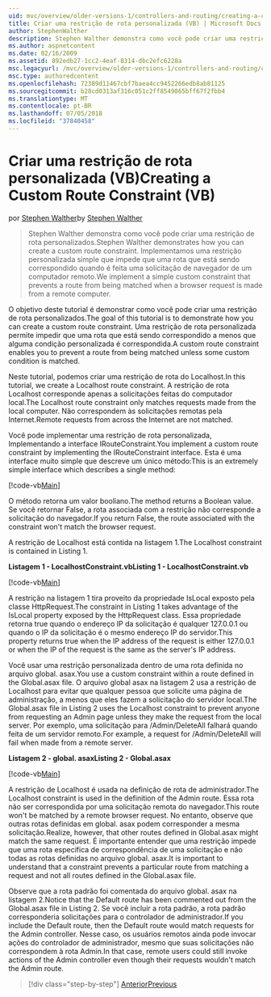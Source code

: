 ```yaml
---
uid: mvc/overview/older-versions-1/controllers-and-routing/creating-a-custom-route-constraint-vb
title: Criar uma restrição de rota personalizada (VB) | Microsoft Docs
author: StephenWalther
description: Stephen Walther demonstra como você pode criar uma restrição de rota personalizados. Implementamos um simples restrição personalizada que impede que uma rota que está sendo correspondido w...
ms.author: aspnetcontent
ms.date: 02/16/2009
ms.assetid: 892edb27-1cc2-4eaf-8314-dbc2efc6228a
msc.legacyurl: /mvc/overview/older-versions-1/controllers-and-routing/creating-a-custom-route-constraint-vb
msc.type: authoredcontent
ms.openlocfilehash: 72389d11467cbf7baea4cc9452266edb8ab81125
ms.sourcegitcommit: b28cd0313af316c051c2ff8549865bff67f2fbb4
ms.translationtype: MT
ms.contentlocale: pt-BR
ms.lasthandoff: 07/05/2018
ms.locfileid: "37840458"
---
```

<a name="creating-a-custom-route-constraint-vb"></a><span data-ttu-id="a828c-104">Criar uma restrição de rota personalizada (VB)</span><span class="sxs-lookup"><span data-stu-id="a828c-104">Creating a Custom Route Constraint (VB)</span></span>
====================
<span data-ttu-id="a828c-105">por [Stephen Walther](https://github.com/StephenWalther)</span><span class="sxs-lookup"><span data-stu-id="a828c-105">by [Stephen Walther](https://github.com/StephenWalther)</span></span>

> <span data-ttu-id="a828c-106">Stephen Walther demonstra como você pode criar uma restrição de rota personalizados.</span><span class="sxs-lookup"><span data-stu-id="a828c-106">Stephen Walther demonstrates how you can create a custom route constraint.</span></span> <span data-ttu-id="a828c-107">Implementamos uma restrição personalizada simple que impede que uma rota que está sendo correspondido quando é feita uma solicitação de navegador de um computador remoto.</span><span class="sxs-lookup"><span data-stu-id="a828c-107">We implement a simple custom constraint that prevents a route from being matched when a browser request is made from a remote computer.</span></span>


<span data-ttu-id="a828c-108">O objetivo deste tutorial é demonstrar como você pode criar uma restrição de rota personalizados.</span><span class="sxs-lookup"><span data-stu-id="a828c-108">The goal of this tutorial is to demonstrate how you can create a custom route constraint.</span></span> <span data-ttu-id="a828c-109">Uma restrição de rota personalizada permite impedir que uma rota que está sendo correspondido a menos que alguma condição personalizada é correspondida.</span><span class="sxs-lookup"><span data-stu-id="a828c-109">A custom route constraint enables you to prevent a route from being matched unless some custom condition is matched.</span></span>

<span data-ttu-id="a828c-110">Neste tutorial, podemos criar uma restrição de rota do Localhost.</span><span class="sxs-lookup"><span data-stu-id="a828c-110">In this tutorial, we create a Localhost route constraint.</span></span> <span data-ttu-id="a828c-111">A restrição de rota Localhost corresponde apenas a solicitações feitas do computador local.</span><span class="sxs-lookup"><span data-stu-id="a828c-111">The Localhost route constraint only matches requests made from the local computer.</span></span> <span data-ttu-id="a828c-112">Não correspondem às solicitações remotas pela Internet.</span><span class="sxs-lookup"><span data-stu-id="a828c-112">Remote requests from across the Internet are not matched.</span></span>

<span data-ttu-id="a828c-113">Você pode implementar uma restrição de rota personalizada, Implementando a interface IRouteConstraint.</span><span class="sxs-lookup"><span data-stu-id="a828c-113">You implement a custom route constraint by implementing the IRouteConstraint interface.</span></span> <span data-ttu-id="a828c-114">Esta é uma interface muito simple que descreve um único método:</span><span class="sxs-lookup"><span data-stu-id="a828c-114">This is an extremely simple interface which describes a single method:</span></span>

[!code-vb[Main](creating-a-custom-route-constraint-vb/samples/sample1.vb)]

<span data-ttu-id="a828c-115">O método retorna um valor booliano.</span><span class="sxs-lookup"><span data-stu-id="a828c-115">The method returns a Boolean value.</span></span> <span data-ttu-id="a828c-116">Se você retornar False, a rota associada com a restrição não corresponde a solicitação do navegador.</span><span class="sxs-lookup"><span data-stu-id="a828c-116">If you return False, the route associated with the constraint won't match the browser request.</span></span>

<span data-ttu-id="a828c-117">A restrição de Localhost está contida na listagem 1.</span><span class="sxs-lookup"><span data-stu-id="a828c-117">The Localhost constraint is contained in Listing 1.</span></span>

<span data-ttu-id="a828c-118">**Listagem 1 - LocalhostConstraint.vb**</span><span class="sxs-lookup"><span data-stu-id="a828c-118">**Listing 1 - LocalhostConstraint.vb**</span></span>

[!code-vb[Main](creating-a-custom-route-constraint-vb/samples/sample2.vb)]

<span data-ttu-id="a828c-119">A restrição na listagem 1 tira proveito da propriedade IsLocal exposto pela classe HttpRequest.</span><span class="sxs-lookup"><span data-stu-id="a828c-119">The constraint in Listing 1 takes advantage of the IsLocal property exposed by the HttpRequest class.</span></span> <span data-ttu-id="a828c-120">Essa propriedade retorna true quando o endereço IP da solicitação é qualquer 127.0.0.1 ou quando o IP da solicitação é o mesmo endereço IP do servidor.</span><span class="sxs-lookup"><span data-stu-id="a828c-120">This property returns true when the IP address of the request is either 127.0.0.1 or when the IP of the request is the same as the server's IP address.</span></span>

<span data-ttu-id="a828c-121">Você usar uma restrição personalizada dentro de uma rota definida no arquivo global. asax.</span><span class="sxs-lookup"><span data-stu-id="a828c-121">You use a custom constraint within a route defined in the Global.asax file.</span></span> <span data-ttu-id="a828c-122">O arquivo global asax na listagem 2 usa a restrição de Localhost para evitar que qualquer pessoa que solicite uma página de administração, a menos que eles fazem a solicitação do servidor local.</span><span class="sxs-lookup"><span data-stu-id="a828c-122">The Global.asax file in Listing 2 uses the Localhost constraint to prevent anyone from requesting an Admin page unless they make the request from the local server.</span></span> <span data-ttu-id="a828c-123">Por exemplo, uma solicitação para /Admin/DeleteAll falhará quando feita de um servidor remoto.</span><span class="sxs-lookup"><span data-stu-id="a828c-123">For example, a request for /Admin/DeleteAll will fail when made from a remote server.</span></span>

<span data-ttu-id="a828c-124">**Listagem 2 - global. asax**</span><span class="sxs-lookup"><span data-stu-id="a828c-124">**Listing 2 - Global.asax**</span></span>

[!code-vb[Main](creating-a-custom-route-constraint-vb/samples/sample3.vb)]

<span data-ttu-id="a828c-125">A restrição de Localhost é usada na definição de rota de administrador.</span><span class="sxs-lookup"><span data-stu-id="a828c-125">The Localhost constraint is used in the definition of the Admin route.</span></span> <span data-ttu-id="a828c-126">Essa rota não ser correspondida por uma solicitação remota do navegador.</span><span class="sxs-lookup"><span data-stu-id="a828c-126">This route won't be matched by a remote browser request.</span></span> <span data-ttu-id="a828c-127">No entanto, observe que outras rotas definidas em global. asax podem corresponder a mesma solicitação.</span><span class="sxs-lookup"><span data-stu-id="a828c-127">Realize, however, that other routes defined in Global.asax might match the same request.</span></span> <span data-ttu-id="a828c-128">É importante entender que uma restrição impede que uma rota específica de correspondência de uma solicitação e não todas as rotas definidas no arquivo global. asax.</span><span class="sxs-lookup"><span data-stu-id="a828c-128">It is important to understand that a constraint prevents a particular route from matching a request and not all routes defined in the Global.asax file.</span></span>

<span data-ttu-id="a828c-129">Observe que a rota padrão foi comentada do arquivo global. asax na listagem 2.</span><span class="sxs-lookup"><span data-stu-id="a828c-129">Notice that the Default route has been commented out from the Global.asax file in Listing 2.</span></span> <span data-ttu-id="a828c-130">Se você incluir a rota padrão, a rota padrão corresponderia solicitações para o controlador de administrador.</span><span class="sxs-lookup"><span data-stu-id="a828c-130">If you include the Default route, then the Default route would match requests for the Admin controller.</span></span> <span data-ttu-id="a828c-131">Nesse caso, os usuários remotos ainda pode invocar ações do controlador de administrador, mesmo que suas solicitações não correspondem à rota Admin.</span><span class="sxs-lookup"><span data-stu-id="a828c-131">In that case, remote users could still invoke actions of the Admin controller even though their requests wouldn't match the Admin route.</span></span>

> [!div class="step-by-step"]
> [<span data-ttu-id="a828c-132">Anterior</span><span class="sxs-lookup"><span data-stu-id="a828c-132">Previous</span></span>](creating-a-route-constraint-vb.md)
